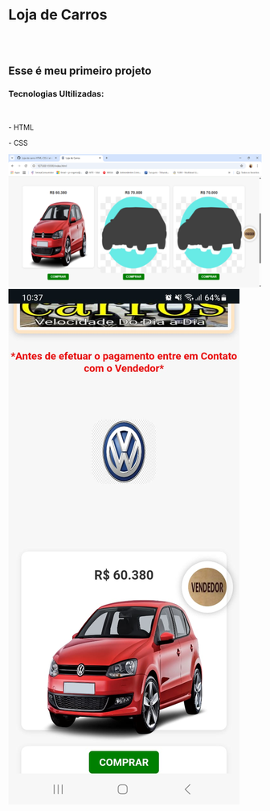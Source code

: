 <h1>Loja de Carros</h1>
<br>
<br>
<h2>Esse é meu primeiro projeto</h2>

<h3>Tecnologias Ultilizadas:</h3>
<br>
<p> - HTML <p/>
<p> - CSS <p/>

<img src="https://raw.githubusercontent.com/JRogerioSC/Loja-de-carro-HTML-CSS-/2b4f960ad1091e22c878e4cf68d5ce0fc51e76a2/video/loja.png" />

<img src="https://github.com/JRogerioSC/Loja-de-carro-HTML-CSS-/blob/main/video/bobile%20site.jpg?raw=true" />
